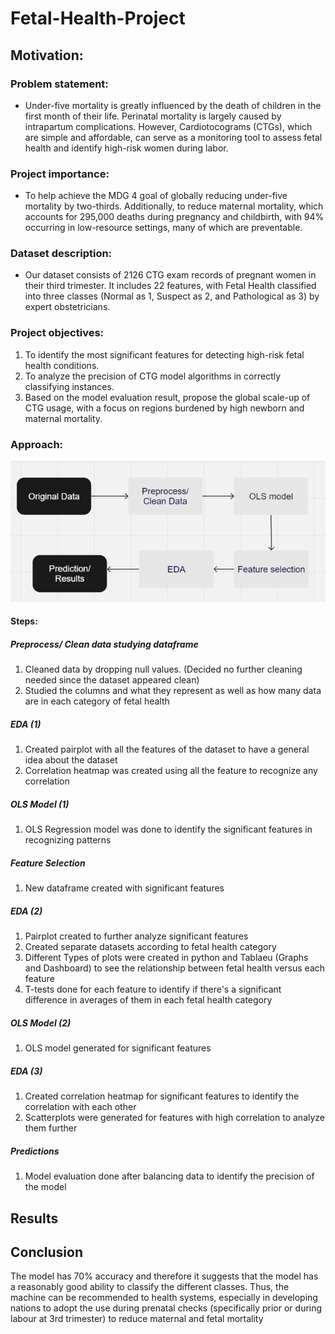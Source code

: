 # Fetal-Health-Project

## Motivation:

### Problem statement:

- Under-five mortality is greatly influenced by the death of children in the first month of their life. Perinatal mortality is largely caused by intrapartum complications. However, Cardiotocograms (CTGs), which are simple and affordable, can serve as a monitoring tool to assess fetal health and identify high-risk women during labor.

### Project importance:

- To help achieve the MDG 4 goal of globally reducing under-five mortality by two-thirds. Additionally, to reduce maternal mortality, which accounts for 295,000 deaths during pregnancy and childbirth, with 94% occurring in low-resource settings, many of which are preventable.

### Dataset description:

- Our dataset consists of 2126 CTG exam records of pregnant women in their third trimester. It includes 22 features, with Fetal Health classified into three classes (Normal as 1, Suspect as 2, and Pathological as 3) by expert obstetricians.

### Project objectives:
1. To identify the most significant features for detecting high-risk fetal health conditions.
2. To analyze the precision of CTG model algorithms in correctly classifying instances.
3. Based on the model evaluation result, propose the global scale-up of CTG usage, with a focus on regions burdened by high newborn and maternal mortality.

### Approach:

![**Alt text**](classification_approach.png)

#### Steps:

##### Preprocess/ Clean data studying dataframe
1. Cleaned data by dropping null values. (Decided no further cleaning needed since the dataset appeared clean)
2. Studied the columns and what they represent as well as how many data are in each category of fetal health

##### EDA (1)
1. Created pairplot with all the features of the dataset to have a general idea about the dataset
2. Correlation heatmap was created using all the feature to recognize any correlation

##### OLS Model (1)
1. OLS Regression model was done to identify the significant features in recognizing patterns

##### Feature Selection
1. New dataframe created with significant features

##### EDA (2)
1. Pairplot created to further analyze significant features
2. Created separate datasets according to fetal health category
3. Different Types of plots were created in python and Tablaeu (Graphs and Dashboard) to see the relationship between fetal health versus each feature
4. T-tests done for each feature to identify if there's a significant difference in averages of them in each fetal health category

##### OLS Model (2)
1. OLS model generated for significant features

##### EDA (3)
1. Created correlation heatmap for significant features to identify the correlation with each other
2. Scatterplots were generated for features with high correlation to analyze them further

##### Predictions 
1. Model evaluation done after balancing data to identify the precision of the model

## Results

## Conclusion
 The model has 70% accuracy and therefore it suggests that the model has a reasonably good ability to classify the different classes. Thus, the machine can be recommended to health systems, especially in developing nations to adopt the use during prenatal checks (specifically prior or during labour at 3rd trimester) to reduce maternal and fetal mortality